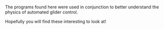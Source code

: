 The programs found here were used in conjunction to better understand the physics of automated glider control.

Hopefully you will find these interesting to look at!
